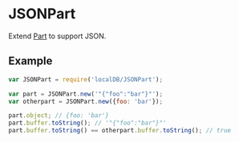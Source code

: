 JSONPart
===============

Extend [Part](../FileTemplate/Part) to support JSON.

## Example

```javascript
var JSONPart = require('localDB/JSONPart');

var part = JSONPart.new('"{"foo":"bar"}"');
var otherpart = JSONPart.new({foo: 'bar'});

part.object; // {foo: 'bar'}
part.buffer.toString(); // '"{"foo":"bar"}"'
part.buffer.toString() == otherpart.buffer.toString(); // true
```
